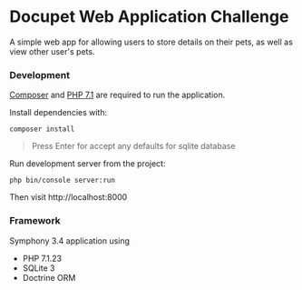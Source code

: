 Docupet Web Application Challenge
===

A simple web app for allowing users to store details on their pets, as well as view other user's pets.

### Development

[Composer](https://getcomposer.org/) and [PHP 7.1](http://ca3.php.net/downloads) are required to run the application.

Install dependencies with:
```
composer install
```
> Press Enter for accept any defaults for sqlite database

Run development server from the project:
```
php bin/console server:run
```
Then visit http://localhost:8000

### Framework
Symphony 3.4 application using
* PHP 7.1.23
* SQLite 3
* Doctrine ORM
